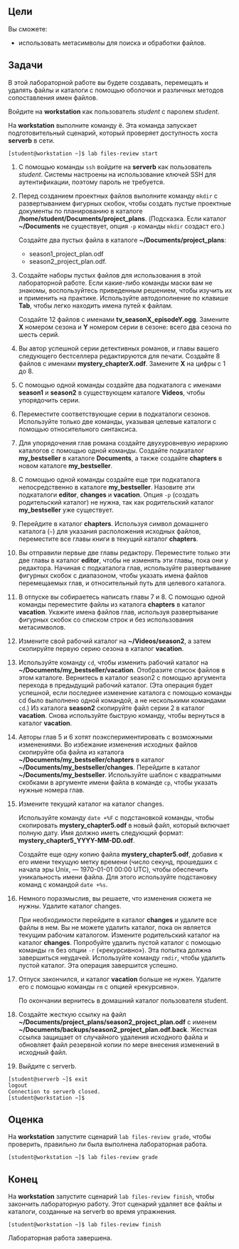 ## Цели

Вы сможете:

* использовать метасимволы для поиска и обработки файлов.

## Задачи

В этой лабораторной работе вы будете создавать, перемещать и удалять файлы и каталоги с помощью оболочки и различных методов сопоставления имен файлов.

Войдите на **workstation** как пользователь *student* с паролем *student*.

На **workstation** выполните команду ё. Эта команда запускает подготовительный сценарий, который проверяет доступность хоста **serverb** в сети.

```
[student@workstation ~]$ lab files-review start
```

1.	С помощью команды `ssh` войдите на **serverb** как пользователь *student*. Системы настроены на использование ключей SSH для аутентификации, поэтому пароль не требуется.

2.	Перед созданием проектных файлов выполните команду `mkdir` с развертыванием фигурных скобок, чтобы создать пустые проектные документы по планированию в каталоге **/home/student/Documents/project_plans**. (Подсказка. Если каталог **~/Documents** не существует, опция `-p` команды `mkdir` создаст его.)

    Создайте два пустых файла в каталоге **~/Documents/project_plans**:
    * season1_project_plan.odf
    * season2_project_plan.odf.

3.	Создайте наборы пустых файлов для использования в этой лабораторной работе. Если какие-либо команды маски вам не знакомы, воспользуйтесь приведенным решением, чтобы изучить их и применить на практике. Используйте автодополнение по клавише **Tab**, чтобы легко находить имена путей к файлам.

    Создайте 12 файлов с именами **tv_seasonX_episodeY.ogg**. Замените **X** номером сезона и **Y** номером серии в сезоне: всего два сезона по шесть серий.

4.	Вы автор успешной серии детективных романов, и главы вашего следующего бестселлера редактируются для печати. Создайте 8 файлов с именами **mystery_chapterX.odf**. Замените **X** на цифры с 1 до 8.

5.	С помощью одной команды создайте два подкаталога с именами **season1** и **season2** в существующем каталоге **Videos**, чтобы упорядочить серии.

6.	Переместите соответствующие серии в подкаталоги сезонов. Используйте только две команды, указывая целевые каталоги с помощью относительного синтаксиса.

7.	Для упорядочения глав романа создайте двухуровневую иерархию каталогов с помощью одной команды. Создайте подкаталог **my_bestseller** в каталоге **Documents**, а также создайте **chapters** в новом каталоге **my_bestseller**.

8.	С помощью одной команды создайте еще три подкаталога непосредственно в каталоге **my_bestseller**. Назовите эти подкаталоги **editor**, **changes** и **vacation**. Опция `-p` (создать родительский каталог) не нужна, так как родительский каталог **my_bestseller** уже существует.

9.	Перейдите в каталог **chapters**. Используя символ домашнего каталога (`~`) для указания расположения исходных файлов, переместите все главы книги в текущий каталог **chapters**.

10.	Вы отправили первые две главы редактору. Переместите только эти две главы в каталог **editor**, чтобы не изменять эти главы, пока они у редактора. Начиная с подкаталога глав, используйте развертывание фигурных скобок с диапазоном, чтобы указать имена файлов перемещаемых глав, и относительный путь для целевого каталога.

11.	В отпуске вы собираетесь написать главы 7 и 8. С помощью одной команды переместите файлы из каталога **chapters** в каталог **vacation**. Укажите имена файлов глав, используя развертывание фигурных скобок со списком строк и без использования метасимволов.

12.	Измените свой рабочий каталог на **~/Videos/season2**, а затем скопируйте первую серию сезона в каталог **vacation**.

13.	Используйте команду `cd`, чтобы изменить рабочий каталог на **~/Documents/my_bestseller/vacation**. Отобразите список файлов в этом каталоге. Вернитесь в каталог season2 с помощью аргумента перехода в предыдущий рабочий каталог. (Эта операция будет успешной, если последнее изменение каталога с помощью команды cd было выполнено одной командой, а не несколькими командами `cd`.) Из каталога **season2** скопируйте файл серии 2 в каталог **vacation**. Снова используйте быструю команду, чтобы вернуться в каталог **vacation**.

14.	Авторы глав 5 и 6 хотят поэкспериментировать с возможными изменениями. Во избежание изменения исходных файлов скопируйте оба файла из каталога **~/Documents/my_bestseller/chapters** в каталог **~/Documents/my_bestseller/changes**. Перейдите в каталог **~/Documents/my_bestseller**. Используйте шаблон с квадратными скобками в аргументе имени файла в команде `cp`, чтобы указать нужные номера глав.

15.	Измените текущий каталог на каталог changes.

    Используйте команду `date +%F` с подстановкой команды, чтобы скопировать **mystery_chapter5.odf** в новый файл, который включает полную дату. Имя должно иметь следующий формат: **mystery_chapter5_YYYY-MM-DD.odf**.
    
    Создайте еще одну копию файла **mystery_chapter5.odf**, добавив к его имени текущую метку времени (число секунд, прошедших с начала эры Unix, ― 1970-01-01 00:00 UTC), чтобы обеспечить уникальность имени файла. Для этого используйте подстановку команд с командой `date +%s`.

16.	Немного поразмыслив, вы решаете, что изменения сюжета не нужны. Удалите каталог changes.

    При необходимости перейдите в каталог **changes** и удалите все файлы в нем. Вы не можете удалить каталог, пока он является текущим рабочим каталогом. Измените родительский каталог на каталог **changes**. Попробуйте удалить пустой каталог с помощью команды `rm` без опции `-r` («рекурсивно»). Эта попытка должна завершиться неудачей. Используйте команду `rmdir`, чтобы удалить пустой каталог. Эта операция завершится успешно.

17.	Отпуск закончился, и каталог **vacation** больше не нужен. Удалите его с помощью команды `rm` с опцией «рекурсивно».

    По окончании вернитесь в домашний каталог пользователя student.

18.	Создайте жесткую ссылку на файл **~/Documents/project_plans/season2_project_plan.odf** с именем **~/Documents/backups/season2_project_plan.odf.back**. Жесткая ссылка защищает от случайного удаления исходного файла и обновляет файл резервной копии по мере внесения изменений в исходный файл.

19.	Выйдите с serverb.

```
[student@serverb ~]$ exit
logout
Connection to serverb closed.
[student@workstation ~]$
```

## Оценка

На **workstation** запустите сценарий `lab files-review grade`, чтобы проверить, правильно ли была выполнена лабораторная работа.

```
[student@workstation ~]$ lab files-review grade
```

## Конец

На **workstation** запустите сценарий `lab files-review finish`, чтобы закончить лабораторную работу. Этот сценарий удаляет все файлы и каталоги, созданные на serverb во время упражнения.

```
[student@workstation ~]$ lab files-review finish
```

Лабораторная работа завершена.
